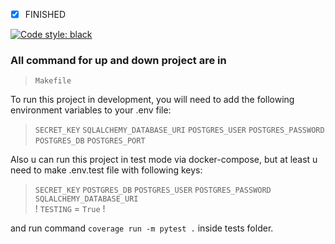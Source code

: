 - [x] FINISHED

[![Code style: black](https://img.shields.io/badge/code%20style-black-000000.svg)](https://github.com/psf/black)

### All command for up and down project are in 
>`Makefile`
 
To run this project in development,
you will need to add the following 
environment variables to your .env file:
>`SECRET_KEY`
`SQLALCHEMY_DATABASE_URI`
`POSTGRES_USER`
`POSTGRES_PASSWORD`
`POSTGRES_DB`
`POSTGRES_PORT`


Also u can run this project
in test mode via docker-compose,
but at least u need to make .env.test file with following
keys:

>`SECRET_KEY`
`POSTGRES_DB`
`POSTGRES_USER`
`POSTGRES_PASSWORD`
`SQLALCHEMY_DATABASE_URI`  
! `TESTING` = `True` !
 
and run command `coverage run -m pytest .` inside tests folder.




